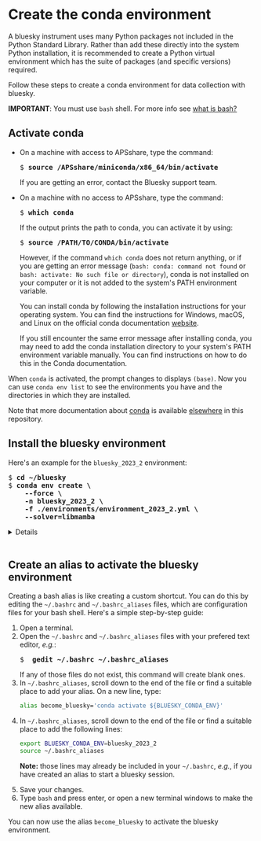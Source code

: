 # Create the conda environment

A bluesky instrument uses many Python packages not included in the Python
Standard Library.  Rather than add these directly into the system Python
installation, it is recommended to create a Python virtual environment which has
the suite of packages (and specific versions) required.

Follow these steps to create a conda environment for data collection with
bluesky.

**IMPORTANT**:  You must use `bash` shell. For more info
see [what is
bash?](https://bcda-aps.github.io/bluesky_training/reference/_FAQ.html#faq-bash>)


## Activate conda

- On a machine with access to APSshare, type the command:

    <pre>$ <b>source /APSshare/miniconda/x86_64/bin/activate</b></pre>

    If you are getting an error, contact the Bluesky support team.

- On a machine with no access to APSshare, type the command:

     <pre>$ <b>which conda</b></pre>

    If the output prints the path to conda, you can activate it by using:

    <pre>$ <b>source /PATH/TO/CONDA/bin/activate</b></pre>

    However, if the command `which conda` does not return anything, or if you are getting an error message (`bash: conda: command not found`
    or `bash: activate: No such file or directory`), conda is not
    installed on your computer or it is not added to the system's PATH
    environment variable.    

    You can install conda by following the installation instructions
    for your operating system. You can find the instructions for Windows,
    macOS, and Linux on the official conda documentation
    [website](https://docs.conda.io/projects/conda/en/latest/user-guide/install/index.html).

    If you still encounter the same error message after installing conda, you may need to add the conda installation directory to your system's PATH environment variable manually. You can find instructions on how to do this in the Conda documentation.



When `conda` is activated, the prompt changes to displays `(base)`. Now you can use
`conda env list` to see the environments you have and the directories
in which they are installed.

Note that more documentation about [conda](../reference/_conda_base.md) is available
[elsewhere](../reference/_conda_environment.md) in this repository.

## Install the bluesky environment
Here's an example for the `bluesky_2023_2` environment:

<pre>
$ <b>cd ~/bluesky</b>
$ <b>conda env create \
    --force \
    -n bluesky_2023_2 \
    -f ./environments/environment_2023_2.yml \
    --solver=libmamba</b>
</pre>

<details>
In the commands above, a long command has been split over several lines to make
it clearer to read and also to take less screen width. We could enter the
<code>conda env</code> command all one one line.  These commands work the same
as the one above.

<pre>
$ <b>cd ~/bluesky</b>
$ <b>conda env create --force -n bluesky_2023_2 -f ./environments/environment_2023_2.yml --solver=libmamba</b>
</pre>

</details>
<br>

## Create an alias to activate the bluesky environment

Creating a bash alias is like creating a custom shortcut. You can do this by editing the <code>~/.bashrc</code> and  <code>~/.bashrc_aliases</code> 
files, which are configuration files for your bash shell. 
Here's a simple step-by-step guide:


   <ol>
   <li>Open a terminal.</li>
   <li>Open the <code>~/.bashrc</code> and <code>~/.bashrc_aliases</code> files with your prefered text editor, 
   <i>e.g.</i>:
   <pre>$ <b> gedit ~/.bashrc ~/.bashrc_aliases </b></pre>
   If any of those files do not exist, this command will create blank ones. 
   </li>
   <li>In <code>~/.bashrc_aliases</code>, scroll down to the end of the file or find a suitable place to add your alias. 
   On a new line, type:

```bash
alias become_bluesky='conda activate ${BLUESKY_CONDA_ENV}'
```

   </li> 
   <li> In <code>~/.bashrc_aliases</code>, scroll down to the end of the file or find a suitable place to add the following lines:

```bash
export BLUESKY_CONDA_ENV=bluesky_2023_2
source ~/.bashrc_aliases
```

   <b>Note:</b> those lines may already be included in your <code>~/.bashrc</code>,
   <i>e.g.</i>, if you have created an alias to start a bluesky session.
   </li>
   <li>Save your changes.</li>
   <li>Type <code>bash</code> and press enter, or open a new terminal windows to make the new alias available.</li>

   </ol>
   You can now use the alias <code>become_bluesky</code> to activate the bluesky environment. 

